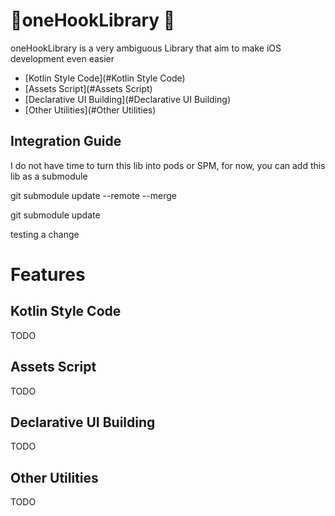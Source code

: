 # 🦅oneHookLibrary 🦅

oneHookLibrary is a very ambiguous Library that aim to make iOS development even easier

- [Kotlin Style Code](#Kotlin Style Code)
- [Assets Script](#Assets Script)
- [Declarative UI Building](#Declarative UI Building)
- [Other Utilities](#Other Utilities)

## Integration Guide

I do not have time to turn this lib into pods or SPM, for now, you can add this lib as a submodule

git submodule update --remote --merge

git submodule update

testing a change

# Features

## Kotlin Style Code

TODO

## Assets Script

TODO

## Declarative UI Building

TODO

## Other Utilities

TODO
